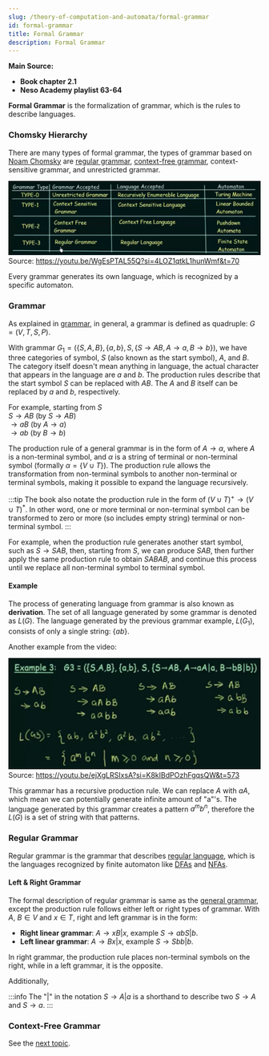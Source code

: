 ```yaml
---
slug: /theory-of-computation-and-automata/formal-grammar
id: formal-grammar
title: Formal Grammar
description: Formal Grammar
---
```


**Main Source:**

- **Book chapter 2.1**
- **Neso Academy playlist 63-64**

**Formal Grammar** is the formalization of grammar, which is the rules to describe languages.

### Chomsky Hierarchy

There are many types of formal grammar, the types of grammar based on [Noam Chomsky](https://en.wikipedia.org/wiki/Noam_Chomsky) are [regular grammar](#regular-grammar), [context-free grammar](/theory-of-computation-and-automata/context-free-grammar), context-sensitive grammar, and unrestricted grammar.

![Type of grammar](./type-of-grammar.png)  
Source: https://youtu.be/WgEsPTAL55Q?si=4LOZ1qtkL1hunWmf&t=70

Every grammar generates its own language, which is recognized by a specific automaton.

### Grammar

As explained in [grammar](/theory-of-computation-and-automata/toc-fundamentals#grammar), in general, a grammar is defined as quadruple: $G = (V, T, S, P)$.

With grammar $G_1 = (\{S, A, B\}, \{a, b\}, S, \{S \rightarrow AB, A \rightarrow a, B \rightarrow b\})$, we have three categories of symbol, $S$ (also known as the start symbol), $A$, and $B$. The category itself doesn't mean anything in language, the actual character that appears in the language are $a$ and $b$. The production rules describe that the start symbol $S$ can be replaced with $AB$. The $A$ and $B$ itself can be replaced by $a$ and $b$, respectively.

For example, starting from $S$  
$S \rightarrow AB$ (by $S \rightarrow AB$)  
$\rightarrow aB$ (by $A \rightarrow a$)  
$\rightarrow ab$ (by $B \rightarrow b$)

The production rule of a general grammar is in the form of $A \rightarrow \alpha$, where $A$ is a non-terminal symbol, and $\alpha$ is a string of terminal or non-terminal symbol (formally $\alpha = \{V \cup T\}$). The production rule allows the transformation from non-terminal symbols to another non-terminal or terminal symbols, making it possible to expand the language recursively.

:::tip
The book also notate the production rule in the form of $(V \cup T)^+ \rightarrow (V \cup T)^*$. In other word, one or more terminal or non-terminal symbol can be transformed to zero or more (so includes empty string) terminal or non-terminal symbol.
:::

For example, when the production rule generates another start symbol, such as $S \rightarrow SAB$, then, starting from $S$, we can produce $SAB$, then further apply the same production rule to obtain $SABAB$, and continue this process until we replace all non-terminal symbol to terminal symbol.

#### Example

The process of generating language from grammar is also known as **derivation**. The set of all language generated by some grammar is denoted as $L(G)$. The language generated by the previous grammar example, $L(G_1)$, consists of only a single string: $\{ab\}$.

Another example from the video:

![Grammar example](./grammar-example.png)  
Source: https://youtu.be/ejXgLRSIxsA?si=K8kIBdPOzhFgqsQW&t=573

This grammar has a recursive production rule. We can replace $A$ with $aA$, which mean we can potentially generate infinite amount of "a"'s. The language generated by this grammar creates a pattern $a^m b^n$, therefore the $L(G)$ is a set of string with that patterns.

### Regular Grammar

Regular grammar is the grammar that describes [regular language](/theory-of-computation-and-automata/regular-languages-part-1), which is the languages recognized by finite automaton like [DFAs](/theory-of-computation-and-automata/finite-automata#dfa) and [NFAs](/theory-of-computation-and-automata/finite-automata#nfa).

#### Left & Right Grammar

The formal description of regular grammar is same as the [general grammar](#grammar), except the production rule follows either left or right types of grammar. With $A$, $B \in V$ and $x \in T$, right and left grammar is in the form:

- **Right linear grammar**: $A \rightarrow xB|x$, example $S \rightarrow abS|b$.
- **Left linear grammar**: $A \rightarrow Bx|x$, example $S \rightarrow Sbb|b$.

In right grammar, the production rule places non-terminal symbols on the right, while in a left grammar, it is the opposite.

Additionally,

:::info
The "|" in the notation $S \rightarrow A|a$ is a shorthand to describe two $S \rightarrow A$ and $S \rightarrow a$.
:::

### Context-Free Grammar

See the [next topic](/theory-of-computation-and-automata/context-free-grammar).
